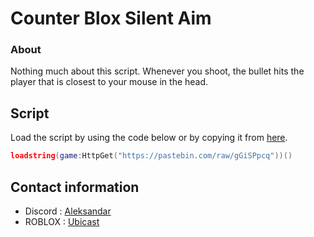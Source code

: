 # Counter Blox Silent Aim

### About

Nothing much about this script. Whenever you shoot, the bullet hits the player that is closest to your mouse in the head.

## Script

Load the script by using the code below or by copying it from [here](https://github.com/UbicastDev/CBROX-Silent-Aim/blob/main/Counter%20Blox%20Silent%20Aim).
```lua
loadstring(game:HttpGet("https://pastebin.com/raw/gGiSPpcq"))()
```

## Contact information

- Discord : [Aleksandar](https://discord.com/users/611111398818316309)
- ROBLOX : [Ubicast](https://www.roblox.com/users/330279990/profile)
